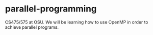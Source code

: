 # parallel-programming
CS475/575 at OSU. We will be learning how to use OpenMP in order to achieve parallel programs.